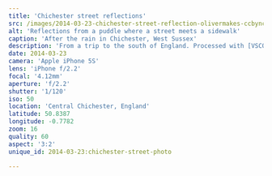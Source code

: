 ```yaml
---
title: 'Chichester street reflections'
src: /images/2014-03-23-chichester-street-reflection-olivermakes-ccbync.jpg
alt: 'Reflections from a puddle where a street meets a sidewalk'
caption: 'After the rain in Chichester, West Sussex'
description: 'From a trip to the south of England. Processed with [VSCOcam](http://vsco.co/app) m5.'
date: 2014-03-23
camera: 'Apple iPhone 5S'
lens: 'iPhone f/2.2'
focal: '4.12mm'
aperture: 'f/2.2'
shutter: '1/120'
iso: 50
location: 'Central Chichester, England'
latitude: 50.8387
longitude: -0.7782
zoom: 16
quality: 60
aspect: '3:2'
unique_id: 2014-03-23:chichester-street-photo

---
```

